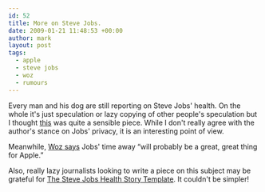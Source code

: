 ```yaml
---
id: 52
title: More on Steve Jobs.
date: 2009-01-21 11:48:53 +00:00
author: mark
layout: post
tags:
  - apple
  - steve jobs
  - woz
  - rumours
---
```

Every man and his dog are still reporting on Steve Jobs' health. On the whole it's just speculation or lazy copying of other people's speculation but I thought [this](http://www.theinquirer.net/inquirer/news/488/1050488/steve-jobs-road-golgotha) was quite a sensible piece. While I don't really agree with the author's stance on Jobs' privacy, it is an interesting point of view.

Meanwhile, [Woz says](http://www.macworld.co.uk/mac/news/index.cfm?newsid=24521) Jobs' time away &#8220;will probably be a great, great thing for Apple.&#8221;</a>

Also, really lazy journalists looking to write a piece on this subject may be grateful for [The Steve Jobs Health Story Template](http://macjournals.com/news/writeyourownjobsstory). It couldn't be simpler!
